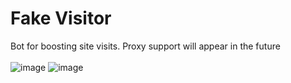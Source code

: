 # Fake Visitor
Bot for boosting site visits. Proxy support will appear in the future
<br><br>
![image](https://user-images.githubusercontent.com/42089958/120098259-49851380-c14e-11eb-89ef-5da7266c0106.png)
![image](https://user-images.githubusercontent.com/42089958/120098481-a03f1d00-c14f-11eb-9016-b8beea5667fd.png)
